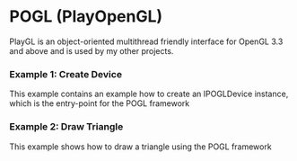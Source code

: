 # POGL (PlayOpenGL) #

PlayGL is an object-oriented multithread friendly interface for OpenGL 3.3 and above and is used by my other projects.

### Example 1: Create Device ###

This example contains an example how to create an IPOGLDevice instance, which is the entry-point for the POGL framework

### Example 2: Draw Triangle ###

This example shows how to draw a triangle using the POGL framework
